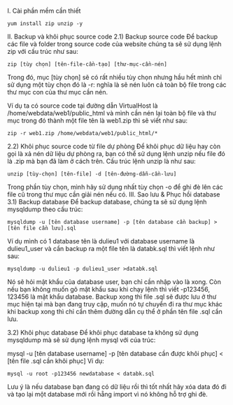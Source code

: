 I. Cài phần mềm cần thiết
```
yum install zip unzip -y
```
II. Backup và khôi phục source code
2.1) Backup source code
Để backup các file và folder trong source code của website chúng ta sẽ sử dụng lệnh zip với cấu trúc như sau:
```
zip [tùy chọn] [tên-file-cần-tạo] [thư-mục-cần-nén]
```
Trong đó, mục [tùy chọn] sẽ có rất nhiều tùy chọn nhưng hầu hết mình chỉ sử dụng một tùy chọn đó là -r: nghĩa là sẽ nén luôn cả toàn bộ file trong các thư mục con của thư mục cần nén.

Ví dụ ta có source code tại đường dẫn VirtualHost là /home/webdata/web1/public_html và mình cần nén lại toàn bộ file và thư mục trong đó thành một file tên là web1.zip thì sẽ viết như sau:
```
zip -r web1.zip /home/webdata/web1/public_html/*
```
2.2) Khôi phục source code từ file dự phòng
Để khôi phục dữ liệu hay còn gọi là xả nén dữ liệu dự phòng ra, bạn có thể sử dụng lệnh unzip nếu file đó là .zip mà bạn đã làm ở cách trên. Cấu trúc lệnh unzip là như sau:
```
unzip [tùy-chọn] [tên-file] -d [tên-đường-dẫn-cần-lưu]
```
Trong phần tùy chọn, mình hãy sử dụng nhất tùy chọn -o để ghi đè lên các file cũ trong thư mục cần giải nén nếu có.
III. Sao lưu & Phục hồi database
3.1) Backup database
Để backup database, chúng ta sẽ sử dụng lệnh mysqldump theo cấu trúc:
```
mysqldump -u [tên database username] -p [tên database cần backup] > [tên file cần lưu].sql
```
Ví dụ mình có 1 database tên là dulieu1 với database username là dulieu1_user và cần backup ra một file tên là databk.sql thì viết lệnh như sau:
```
mysqldump -u dulieu1 -p dulieu1_user >databk.sql
```
Nó sẽ hỏi mật khẩu của database user, bạn chỉ cần nhập vào là xong. Còn nếu bạn không muốn gõ mật khẩu sau khi chạy lệnh thì viết -p123456, 123456 là mật khẩu database.
Backup xong thì file .sql sẽ được lưu ở thư mục hiện tại mà bạn đang truy cập, muốn nó tự chuyển đi ra thư mục khác khi backup xong thì chỉ cần thêm đường dẫn cụ thể ở phần tên file .sql cần lưu.

3.2) Khôi phục database
Để khôi phục database ta không sử dụng mysqldump mà sẽ sử dụng lệnh mysql với cúa trúc:

mysql -u [tên database username] -p [tên database cần được khôi phục] < [tên file .sql cần khôi phục]
Ví dụ:
```
mysql -u root -p123456 newdatabase < databk.sql
```
Lưu ý là nếu database bạn đang có dữ liệu rồi thì tốt nhất hãy xóa data đó đi và tạo lại một database mới rồi hẵng import vì nó không hỗ trợ ghi đè.
